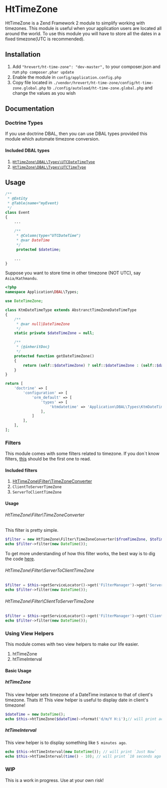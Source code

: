 HtTimeZone
==========

HtTimeZone is a Zend Framework 2 module to simplify working with timezones. This module is useful when your application users are located all around the world.
To use this module you will have to store all the dates in a fixed timezone(UTC is recommended).


## Installation
1. Add `"hrevert/ht-time-zone": "dev-master",` to your composer.json and run `php composer.phar update` 
2. Enable the module in `config/application.config.php`
3. Copy file located in `./vendor/hrevert/ht-time-zone/config/ht-time-zone.global.php` to `./config/autoload/ht-time-zone.global.php` and change the values as you wish

## Documentation

### Doctrine Types
If you use doctrine DBAL, then you can use DBAL types provided this module which automate timezone conversion.

#### Included DBAL types
1. [`HtTimeZone\DBAL\Types\UTCDateTimeType`](https://github.com/hrevert/HtTimeZone/tree/master/src/HtTimeZone/DBAL/Types/UTCDateTimeType.php)
3. [`HtTimeZone\DBAL\Types\UTCTimeType`](https://github.com/hrevert/HtTimeZone/tree/master/src/HtTimeZone/DBAL/Types/UTCTimeType.php)

## Usage

```php
/**
 * @Entity
 * @Table(name="myEvent)
 */
class Event
{
    ...
 
    /**
     * @Column(type="UTCDateTime")
     * @var DateTime
     */
     protected $datetime;
 
    ...
}
```

Suppose you want to store time in other timezone (NOT UTC), say `Asia/Kathmandu`.

```php
<?php
namespace Application\DBAL\Types;

use DateTimeZone;

class KtmDateTimeType extends AbstranctTimeZoneDateTimeType
{
    /**
     * @var null|DateTimeZone 
     */
    static private $dateTimeZone = null;

    /**
     * {@inheritDoc}
     */
    protected function getDateTimeZone()
    {
        return (self::$dateTimeZone) ? self::$dateTimeZone : (self::$dateTimeZone = new DateTimeZone('Asia/Kathmandu'));
    }
}

```

```php
return [
    'doctrine' => [
        'configuration' => [
            'orm_default' => [
                'types' => [
                    'ktmdatetime' => 'Application\DBAL\Types\KtmDateTimeType',
                ],
            ]
        ],
    ],
];
```
### Filters

This module comes with some filters related to timezone. If you don`t know filters, [this](http://framework.zend.com/manual/2.3/en/modules/zend.filter.html) should be the first one to read.

#### Included filters
1. [HtTimeZone\Filter\TimeZoneConverter](../src/HtTimeZone/Filter/TimeZoneConverter.php)
2. `ClientToServerTimeZone`
3. `ServerToClientTimeZone`

#### Usage
###### HtTimeZone\Filter\TimeZoneConverter

This filter is pretty simple. 
```php
$filter = new HtTimeZone\Filter\TimeZoneConverter($fromTimeZone, $toTimeZone);
echo $filter->filter(new DateTime());
```

To get more understanding of how this filter works, the best way is to dig the code [here](/src/HtTimeZone/Filter/TimeZoneConverter.php).

###### HtTimeZone\Filter\ServerToClientTimeZone

```php
$filter = $this->getServiceLocator()->get('FilterManager')->get('ServerToClientTimeZone');
echo $filter->filter(new DateTime());
```

###### HtTimeZone\Filter\ClientToServerTimeZone

```php
$filter = $this->getServiceLocator()->get('FilterManager')->get('ClientToServerTimeZone');
echo $filter->filter(new DateTime());
```

### Using View Helpers

This module comes with two view helpers to make our life easier.

1. htTimeZone
2. htTimeInterval

#### Basic Usage
##### htTimeZone
This view helper sets timezone of a DateTime instance to that of client's timezone. Thats it!
This view helper is useful to display date in client's timezone!
```php
$dateTime = new DateTime();
echo $this->htTimeZone($dateTime)->format('d/m/Y H:i');// will print according to user`s timezone
```
##### htTimeInterval
This view helper is to display something like `5 minutes ago`.
```php
echo $this->htTimeInterval(new DateTime()); // will print `Just Now`
echo $this->htTimeInterval(time() - 10); // will print `10 seconds ago`
```

### WIP
This is a work in progress. Use at your own risk!